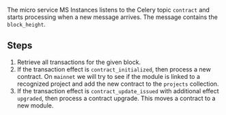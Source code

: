 
The micro service MS Instances listens to the Celery topic `contract` and starts processing when a new message arrives. The message contains the `block_height`.

## Steps
1. Retrieve all transactions for the given block. 
2. If the transaction effect is `contract_initialized`, then process a new contract. On `mainnet` we will try to see if the module is linked to a recognized project and add the new contract to the `projects` collection.
2. If the transaction effect is `contract_update_issued` with additional effect `upgraded`, then process a contract upgrade. This moves a contract to a new module.  

